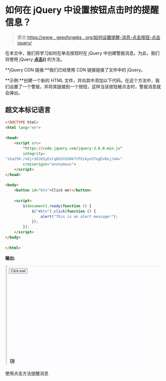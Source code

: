# 如何在 jQuery 中设置按钮点击时的提醒信息？

> 原文:[https://www . geesforgeks . org/如何设置提醒-消息-点击按钮-点击 jquery/](https://www.geeksforgeeks.org/how-to-set-alert-message-on-button-click-in-jquery/)

在本文中，我们将学习如何在单击按钮时在 jQuery 中创建警报消息。为此，我们将使用 jQuery [**点击()**](https://www.geeksforgeeks.org/html-dom-click-method/) 的方法。

**jQuery CDN 链接:**我们已经使用 CDN 链接链接了文件中的 jQuery。

**示例:**创建一个新的 HTML 文件，并向其中添加以下代码。在这个方法中，我们设置了一个警报，并将其链接到一个按钮，这样当该按钮被点击时，警报消息就会弹出。

## 超文本标记语言

```html
<!DOCTYPE html>
<html lang="en">

<head>
    <script src=
        "https://code.jquery.com/jquery-3.6.0.min.js"
        integrity=
"sha256-/xUj+3OJU5yExlq6GSYGSHk7tPXikynS7ogEvDej/m4=" 
        crossorigin="anonymous">
    </script>
</head>

<body>
    <button id="btn">Click me!</button>

    <script>
        $(document).ready(function () {
            $("#btn").click(function () {
                alert("This is an alert message!");
            });
        });
    </script>
</body>

</html>
```

**输出:**

![](img/65b6df39cbf3f405a396b990cdf2776b.png)

使用点击方法提醒消息